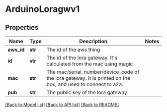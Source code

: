 # ArduinoLoragwv1

## Properties
Name | Type | Description | Notes
------------ | ------------- | ------------- | -------------
**aws_id** | **str** | The id of the aws thing | 
**id** | **str** | The id of the lora gateway. It&#39;s calculated from the mac using magic | 
**mac** | **str** | The mac/serial_number/device_code of the lora gateway. It is printed on the box, and used to connect to a2a. | 
**pub** | **str** | The public key of the lora gateway | 

[[Back to Model list]](../README.md#documentation-for-models) [[Back to API list]](../README.md#documentation-for-api-endpoints) [[Back to README]](../README.md)


